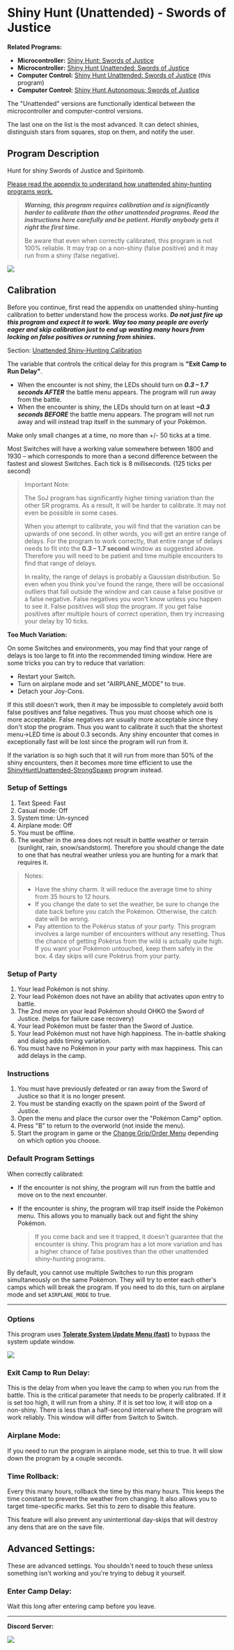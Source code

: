 # Shiny Hunt (Unattended) - Swords of Justice

**Related Programs:**
- **Microcontroller:** [Shiny Hunt: Swords of Justice](https://github.com/PokemonAutomation/Microcontroller/blob/master/Wiki/Programs/PokemonSwSh/ShinyHunt-SwordsOfJustice.md)
- **Microcontroller:** [Shiny Hunt Unattended: Swords of Justice](https://github.com/PokemonAutomation/Microcontroller/blob/master/Wiki/Programs/PokemonSwSh/ShinyHuntUnattended-SwordsOfJustice.md)
- **Computer Control:** [Shiny Hunt Unattended: Swords of Justice](https://github.com/PokemonAutomation/ComputerControl/blob/master/Wiki/Programs/PokemonSwSh/ShinyHuntUnattended-SwordsOfJustice.md) (this program)
- **Computer Control:** [Shiny Hunt Autonomous: Swords of Justice](https://github.com/PokemonAutomation/ComputerControl/blob/master/Wiki/Programs/PokemonSwSh/ShinyHuntAutonomous-SwordsOfJustice.md)

The "Unattended" versions are functionally identical between the microcontroller and computer-control versions.

The last one on the list is the most advanced. It can detect shinies, distinguish stars from squares, stop on them, and notify the user.


## Program Description

Hunt for shiny Swords of Justice and Spiritomb.

[Please read the appendix to understand how unattended shiny-hunting programs work.](https://github.com/PokemonAutomation/Microcontroller/blob/master/Wiki/Programs/PokemonSwSh/UnattendedShinyHunting.md)

> ***Warning, this program requires calibration and is significantly harder to calibrate than the other unattended programs. Read the instructions here carefully and be patient. Hardly anybody gets it right the first time.***
> 
> Be aware that even when correctly calibrated, this program is not 100% reliable. It may trap on a non-shiny (false positive) and it may run from a shiny (false negative).

<img src="images/ShinyHuntUnattended-SwordsOfJustice-0.png">

## Calibration

Before you continue, first read the appendix on unattended shiny-hunting calibration to better understand how the process works. _**Do not just fire up this program and expect it to work. Way too many people are overly eager and skip calibration just to end up wasting many hours from locking on false positives or running from shinies.**_

Section: [Unattended Shiny-Hunting Calibration](https://github.com/PokemonAutomation/Microcontroller/blob/master/Wiki/Programs/PokemonSwSh/UnattendedShinyHunting.md#calibrating-unattended-shiny-hunting)

The variable that controls the critical delay for this program is **"Exit Camp to Run Delay"**.
- When the encounter is not shiny, the LEDs should turn on ***0.3 – 1.7 seconds AFTER*** the battle menu appears. The program will run away from the battle.
- When the encounter is shiny, the LEDs should turn on at least ***~0.3 seconds BEFORE*** the battle menu appears. The program will not run away and will instead trap itself in the summary of your Pokémon.

Make only small changes at a time, no more than +/- 50 ticks at a time.

Most Switches will have a working value somewhere between 1800 and 1930 – which corresponds to more than a second difference between the fastest and slowest Switches. Each tick is 8 milliseconds. (125 ticks per second)

   > Important Note:
   > 
   > The SoJ program has significantly higher timing variation than the other SR programs. As a result, it will be harder to calibrate. It may not even be possible in some cases.
   > 
   > When you attempt to calibrate, you will find that the variation can be upwards of one second. In other words, you will get an entire range of delays. For the program to work correctly, that entire range of delays needs to fit into the **0.3 – 1.7 second** window as suggested above. Therefore you will need to be patient and time multiple encounters to find that range of delays.
   > 
   > In reality, the range of delays is probably a Gaussian distribution. So even when you think you've found the range, there will be occasional outliers that fall outside the window and can cause a false positive or a false negative. False negatives you won't know unless you happen to see it. False positives will stop the program. If you get false positives after multiple hours of correct operation, then try increasing your delay by 10 ticks.

**Too Much Variation:**

On some Switches and environments, you may find that your range of delays is too large to fit into the recommended timing window. Here are some tricks you can try to reduce that variation:
- Restart your Switch.
- Turn on airplane mode and set "AIRPLANE_MODE" to true.
- Detach your Joy-Cons.

If this still doesn't work, then it may be impossible to completely avoid both false positives and false negatives. Thus you must choose which one is more acceptable. False negatives are usually more acceptable since they don't stop the program. Thus you want to calibrate it such that the shortest menu->LED time is about 0.3 seconds. Any shiny encounter that comes in exceptionally fast will be lost since the program will run from it.

If the variation is so high such that it will run from more than 50% of the shiny encounters, then it becomes more time efficient to use the [ShinyHuntUnattended-StrongSpawn](ShinyHuntUnattended-StrongSpawn.md) program instead.

### Setup of Settings

1. Text Speed: Fast
2. Casual mode: Off
3. System time: Un-synced
4. Airplane mode: Off
5. You must be offline.
6. The weather in the area does not result in battle weather or terrain (sunlight, rain, snow/sandstorm). Therefore you should change the date to one that has neutral weather unless you are hunting for a mark that requires it.

> Notes:
> - Have the shiny charm. It will reduce the average time to shiny from 35 hours to 12 hours.
> - If you change the date to set the weather, be sure to change the date back before you catch the Pokémon. Otherwise, the catch date will be wrong.
> - Pay attention to the Pokérus status of your party. This program involves a large number of encounters without any resetting. Thus the chance of getting Pokérus from the wild is actually quite high. If you want your Pokémon untouched, keep them safely in the box. 4 day skips will cure Pokérus from your party.

### Setup of Party

1. Your lead Pokémon is not shiny.
2. Your lead Pokémon does not have an ability that activates upon entry to battle.
3. The 2nd move on your lead Pokémon should OHKO the Sword of Justice. (helps for failure case recovery)
4. Your lead Pokémon must be faster than the Sword of Justice.
5. Your lead Pokémon must not have high happiness. The in-battle shaking and dialog adds timing variation.
6. You must have no Pokémon in your party with max happiness. This can add delays in the camp.

### Instructions

1. You must have previously defeated or ran away from the Sword of Justice so that it is no longer present.
2. You must be standing exactly on the spawn point of the Sword of Justice.
3. Open the menu and place the cursor over the "Pokémon Camp" option.
4. Press "B" to return to the overworld (not inside the menu).
5. Start the program in game or the [Change Grip/Order Menu](https://github.com/PokemonAutomation/Microcontroller/blob/master/Wiki/Programs/NintendoSwitch/ChangeGripOrderMenu.md) depending on which option you choose.

### Default Program Settings

When correctly calibrated:
- If the encounter is not shiny, the program will run from the battle and move on to the next encounter.
- If the encounter is shiny, the program will trap itself inside the Pokémon menu. This allows you to manually back out and fight the shiny Pokémon.

   > If you come back and see it trapped, it doesn't guarantee that the encounter is shiny. This program has a lot more variation and has a higher chance of false positives than the other unattended shiny-hunting programs.

By default, you cannot use multiple Switches to run this program simultaneously on the same Pokémon. They will try to enter each other's camps which will break the program. If you need to do this, turn on airplane mode and set `AIRPLANE_MODE` to true.

***

### Options

This program uses [**Tolerate System Update Menu (fast)**](/Wiki/Programs/NintendoSwitch/FrameworkSettings.md#tolerate-system-update-menu-fast) to bypass the system update window.

<img src="images/ShinyHuntUnattended-SwordsOfJustice-Settings.png">

### Exit Camp to Run Delay:

This is the delay from when you leave the camp to when you run from the battle. This is the critical parameter that needs to be properly calibrated.
If it is set too high, it will run from a shiny. If it is set too low, it will stop on a non-shiny. There is less than a half-second interval where the program will work reliably. This window will differ from Switch to Switch.

### Airplane Mode:

If you need to run the program in airplane mode, set this to true. It will slow down the program by a couple seconds.

### Time Rollback:

Every this many hours, rollback the time by this many hours. This keeps the time constant to prevent the weather from changing. It also allows you to target time-specific marks. Set this to zero to disable this feature.

This feature will also prevent any unintentional day-skips that will destroy any dens that are on the save file.


## Advanced Settings:

These are advanced settings. You shouldn't need to touch these unless something isn't working and you're trying to debug it yourself.

### Enter Camp Delay:

Wait this long after entering camp before you leave.



<hr>

**Discord Server:** 

[<img src="https://canary.discordapp.com/api/guilds/695809740428673034/widget.png?style=banner2">](https://discord.gg/cQ4gWxN)






